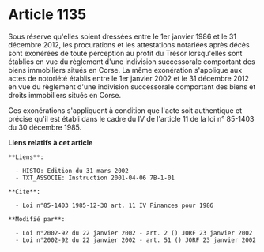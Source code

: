 # Article 1135

Sous réserve qu'elles soient dressées entre le 1er janvier 1986 et le 31 décembre 2012, les procurations et les attestations
notariées après décès sont exonérées de toute perception au profit du Trésor lorsqu'elles sont établies en vue du règlement
d'une indivision successorale comportant des biens immobiliers situés en Corse. La même exonération s'applique aux actes de
notoriété établis entre le 1er janvier 2002 et le 31 décembre 2012 en vue du règlement d'une indivision successorale
comportant des biens et droits immobiliers situés en Corse.

Ces exonérations s'appliquent à condition que l'acte soit authentique et précise qu'il est établi dans le cadre du IV de
l'article 11 de la loi n° 85-1403 du 30 décembre 1985.

**Liens relatifs à cet article**

	**Liens**:

	  - HISTO: Edition du 31 mars 2002
	  - TXT_ASSOCIE: Instruction 2001-04-06 7B-1-01

	**Cite**:

	  - Loi n°85-1403 1985-12-30 art. 11 IV Finances pour 1986

	**Modifié par**:

	  - Loi n°2002-92 du 22 janvier 2002 - art. 2 () JORF 23 janvier 2002
	  - Loi n°2002-92 du 22 janvier 2002 - art. 51 () JORF 23 janvier 2002
